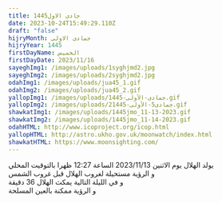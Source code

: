 ```yaml
---
title: جادى الاول1445
date: 2023-10-24T15:49:29.110Z
draft: "false"
hijryMonth: جمادى الاولى
hijryYear: 1445
firstDayName: الخميس
firstDayDate: 2023/11/16
sayeghImg1: /images/uploads/1syghjmd2.jpg
sayeghImg2: /images/uploads/2syghjmd2.jpg
odahImg1: /images/uploads/jua45_1.gif
odahImg2: /images/uploads/jua45_2.gif
yallopImg1: /images/uploads/جمادى-الأولى-1445.gif
yallopImg2: /images/uploads/2جمادى5-الأولى-1445.gif
shawkatImg1: /images/uploads/1445jmo_11-13-2023.gif
shawkatImg2: /images/uploads/1445jmo_11-14-2023.gif
odahHTML: http://www.icoproject.org/icop.html
yallopHTML: http://astro.ukho.gov.uk/moonwatch/index.html
shawkatHTML: https://www.moonsighting.com/
---
```

يولد الهلال يوم الاثنين 2023/11/13 الساعة 12:27 ظهرا بالتوقيت المحلي\
و﻿ الرؤية مستحيلة لغروب الهلال قبل غروب الشمس\
و﻿ في الليلة التالية يمكث الهلال 36 دقيقة \
و﻿ الرؤية ممكنة بالعين المسلحة